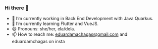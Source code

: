### Hi there 👋
- 🔭 I’m currently working in Back End Development with Java Quarkus.
-  🌱 I’m currently learning Flutter and VueJS.
- 😄 Pronouns: she/her, ela/dela.
- 📫 How to reach me: eduardamachagas@gmail.com and eduardamchagas on insta
